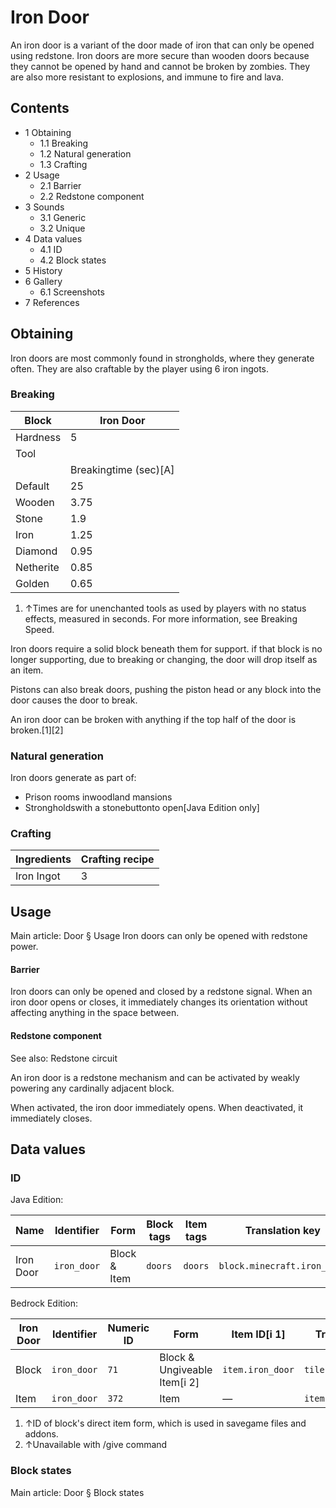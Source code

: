# Iron Door
An iron door is a variant of the door made of iron that can only be opened using redstone. Iron doors are more secure than wooden doors because they cannot be opened by hand and cannot be broken by zombies. They are also more resistant to explosions, and immune to fire and lava.

## Contents
- 1 Obtaining
	- 1.1 Breaking
	- 1.2 Natural generation
	- 1.3 Crafting
- 2 Usage
	- 2.1 Barrier
	- 2.2 Redstone component
- 3 Sounds
	- 3.1 Generic
	- 3.2 Unique
- 4 Data values
	- 4.1 ID
	- 4.2 Block states
- 5 History
- 6 Gallery
	- 6.1 Screenshots
- 7 References

## Obtaining
Iron doors are most commonly found in strongholds, where they generate often. They are also craftable by the player using 6 iron ingots.

### Breaking
| Block     | Iron Door             |
|-----------|-----------------------|
| Hardness  | 5                     |
| Tool      |                       |
|           | Breakingtime (sec)[A] |
| Default   | 25                    |
| Wooden    | 3.75                  |
| Stone     | 1.9                   |
| Iron      | 1.25                  |
| Diamond   | 0.95                  |
| Netherite | 0.85                  |
| Golden    | 0.65                  |

1. ↑Times are for unenchanted tools as used by players with no status effects, measured in seconds. For more information, see Breaking Speed.

Iron doors require a solid block beneath them for support. if that block is no longer supporting, due to breaking or changing, the door will drop itself as an item.

Pistons can also break doors, pushing the piston head or any block into the door causes the door to break.

An iron door can be broken with anything if the top half of the door is broken.[1][2]

### Natural generation
Iron doors generate as part of:

- Prison rooms inwoodland mansions
- Strongholdswith a stonebuttonto open‌[Java Edition  only]

### Crafting
| Ingredients | Crafting recipe |
|-------------|-----------------|
| Iron Ingot  | 3               |

## Usage
Main article: Door § Usage
Iron doors can only be opened with redstone power.

#### Barrier
Iron doors can only be opened and closed by a redstone signal. When an iron door opens or closes, it immediately changes its orientation without affecting anything in the space between.

#### Redstone component
See also: Redstone circuit

An iron door is a redstone mechanism and can be activated by  weakly powering any cardinally adjacent block.

When activated, the iron door immediately opens. When deactivated, it immediately closes.

## Data values
### ID
Java Edition:

| Name      | Identifier  | Form         | Block tags | Item tags | Translation key             |
|-----------|-------------|--------------|------------|-----------|-----------------------------|
| Iron Door | `iron_door` | Block & Item | `doors`    | `doors`   | `block.minecraft.iron_door` |

Bedrock Edition:

| Iron Door | Identifier  | Numeric ID | Form                         | Item ID[i 1]     | Translation key       |
|-----------|-------------|------------|------------------------------|------------------|-----------------------|
| Block     | `iron_door` | `71`       | Block & Ungiveable Item[i 2] | `item.iron_door` | `tile.iron_door.name` |
| Item      | `iron_door` | `372`      | Item                         | —                | `item.iron_door.name` |

1. ↑ID of block's direct item form, which is used in savegame files and addons.
2. ↑Unavailable with /give command

### Block states
Main article: Door § Block states
